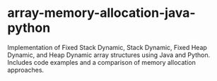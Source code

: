 # array-memory-allocation-java-python
Implementation of Fixed Stack Dynamic, Stack Dynamic, Fixed Heap Dynamic, and Heap Dynamic array structures using Java and Python. Includes code examples and a comparison of memory allocation approaches.
